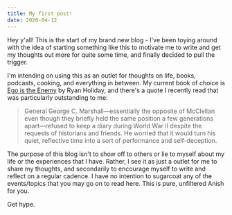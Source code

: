 ```yaml
---
title: My first post!
date: 2020-04-12
---
```


Hey y'all! This is the start of my brand new blog - I've been toying around with the idea of starting something like this to motivate me to write and get my thoughts out more for quite some time, and finally decided to pull the trigger.

I'm intending on using this as an outlet for thoughts on life, books, podcasts, cooking, and everything in between. My current book of choice is [Ego is the Enemy](https://www.amazon.com/Ego-Enemy-Ryan-Holiday/dp/1591847818) by Ryan Holiday, and there's a quote I recently read that was particularly outstanding to me:

> General George C. Marshall—essentially the opposite of McClellan even though they briefly held the same position a few generations apart—refused to keep a diary during World War II despite the requests of historians and friends. He worried that it would turn his quiet, reflective time into a sort of performance and self-deception.

The purpose of this blog isn't to show off to others or lie to myself about my life or the experiences that I have. Rather, I see it as just a outlet for me to share my thoughts, and secondarily to encourage myself to write and reflect on a regular cadence. I have no intention to sugarcoat any of the events/topics that you may go on to read here. This is pure, unfiltered Anish for you.

Get hype.
